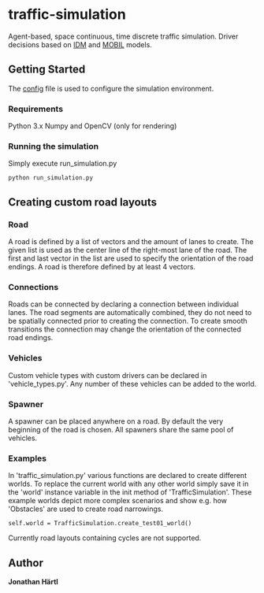 # traffic-simulation

Agent-based, space continuous, time discrete traffic simulation.
Driver decisions based on [IDM][1] and [MOBIL][2] models.

## Getting Started

The [config](config.ini) file is used to configure the simulation environment.

### Requirements

Python 3.x
Numpy and OpenCV (only for rendering)

### Running the simulation

Simply execute run_simulation.py
```
python run_simulation.py
```

## Creating custom road layouts

### Road

A road is defined by a list of vectors and the amount of lanes to create. The given list is used
as the center line of the right-most lane of the road. The first and last vector in the list are
used to specify the orientation of the road endings. A road is therefore defined by at least 4 vectors.

### Connections

Roads can be connected by declaring a connection between individual lanes. The road segments
are automatically combined, they do not need to be spatially connected prior to creating the connection.
To create smooth transitions the connection may change the orientation of the connected road endings.

### Vehicles

Custom vehicle types with custom drivers can be declared in 'vehicle_types.py'. Any number
of these vehicles can be added to the world.

### Spawner

A spawner can be placed anywhere on a road. By default the very beginning of the road is chosen.
All spawners share the same pool of vehicles.

### Examples

In 'traffic_simulation.py' various functions are declared to create different worlds.
To replace the current world with any other world simply save it in the 'world' instance variable
in the init method of 'TrafficSimulation'. These example worlds depict more complex scenarios
and show e.g. how 'Obstacles' are used to create road narrowings.
```
self.world = TrafficSimulation.create_test01_world()
```
Currently road layouts containing cycles are not supported.

## Author

**Jonathan Härtl**

[1]:https://arxiv.org/abs/cond-mat/0002177
[2]:http://www.mtreiber.de/publications/MOBIL_TRB.pdf

